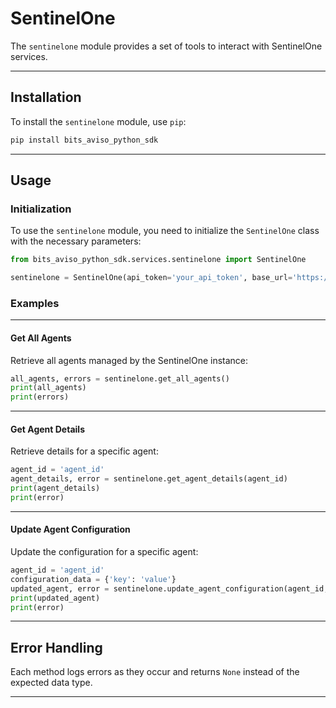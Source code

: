 # SentinelOne

The `sentinelone` module provides a set of tools to interact with SentinelOne services.

---

## Installation

To install the `sentinelone` module, use `pip`:

```sh
pip install bits_aviso_python_sdk
```

---

## Usage

### Initialization

To use the `sentinelone` module, you need to initialize the `SentinelOne` class with the necessary parameters:

```python
from bits_aviso_python_sdk.services.sentinelone import SentinelOne

sentinelone = SentinelOne(api_token='your_api_token', base_url='https://your.sentinelone.instance')
```

### Examples

---

#### Get All Agents

Retrieve all agents managed by the SentinelOne instance:

```python
all_agents, errors = sentinelone.get_all_agents()
print(all_agents)
print(errors)
```

---

#### Get Agent Details

Retrieve details for a specific agent:

```python
agent_id = 'agent_id'
agent_details, error = sentinelone.get_agent_details(agent_id)
print(agent_details)
print(error)
```

---

#### Update Agent Configuration

Update the configuration for a specific agent:

```python
agent_id = 'agent_id'
configuration_data = {'key': 'value'}
updated_agent, error = sentinelone.update_agent_configuration(agent_id, configuration_data)
print(updated_agent)
print(error)
```

---

## Error Handling

Each method logs errors as they occur and returns `None` instead of the expected data type.

---
